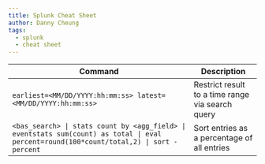 ```yaml
---
title: Splunk Cheat Sheet
author: Danny Cheung
tags:
  - splunk
  - cheat sheet
---
```


| Command | Description |
| ------- | ----------- |
| ```earliest=<MM/DD/YYYY:hh:mm:ss> latest=<MM/DD/YYYY:hh:mm:ss>``` | Restrict result to a time range via search query |
| ```<bas_search> \| stats count by <agg_field> \| eventstats sum(count) as total \| eval percent=round(100*count/total,2) \| sort -percent``` | Sort entries as a percentage of all entries |

